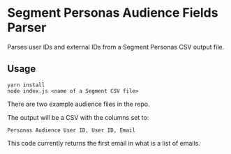# Segment Personas Audience Fields Parser

Parses user IDs and external IDs from a Segment Personas CSV output file.

## Usage


```
yarn install
node index.js <name of a Segment CSV file>
```

There are two example audience files in the repo.

The output will be a CSV with the columns set to:

```
Personas Audience User ID, User ID, Email
```

This code currently returns the first email in what is a list of emails.

